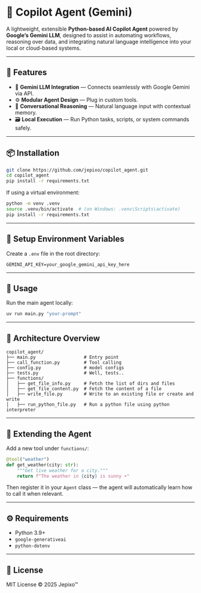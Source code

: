 # 🧠 Copilot Agent (Gemini)

A lightweight, extensible **Python-based AI Copilot Agent** powered by **Google’s Gemini LLM**, designed to assist in automating workflows, reasoning over data, and integrating natural language intelligence into your local or cloud-based systems.

---

## 🚀 Features

* 🧩 **Gemini LLM Integration** — Connects seamlessly with Google Gemini via API.
* ⚙️ **Modular Agent Design** — Plug in custom tools.
* 💬 **Conversational Reasoning** — Natural language input with contextual memory.
* 🗃️ **Local Execution** — Run Python tasks, scripts, or system commands safely.
---

## 📦 Installation

```bash
git clone https://github.com/jepixo/copilot_agent.git
cd copilot_agent
pip install -r requirements.txt
```

If using a virtual environment:

```bash
python -m venv .venv
source .venv/bin/activate  # (on Windows: .venv\Scripts\activate)
pip install -r requirements.txt
```

---

## 🔑 Setup Environment Variables

Create a `.env` file in the root directory:

```
GEMINI_API_KEY=your_google_gemini_api_key_here
```

---

## 🧰 Usage

Run the main agent locally:

```bash
uv run main.py "your-prompt"
```


---

## 🧠 Architecture Overview

```
copilot_agent/
├── main.py                  # Entry point
├── call_function.py         # Tool calling
├── config.py                # model configs
├── tests.py                 # Well, tests..
├── functions/
│   ├── get_file_info.py     # Fetch the list of dirs and files
│   ├── get_file_content.py  # Fetch the content of a file
│   ├── write_file.py        # Write to an existing file or create and write
│   ├── run_python_file.py   # Run a python file using python interpreter
```

---

## 🧩 Extending the Agent

Add a new tool under `functions/`:

```python
@tool("weather")
def get_weather(city: str):
    """Get live weather for a city."""
    return f"The weather in {city} is sunny ☀️"
```

Then register it in your `Agent` class — the agent will automatically learn how to call it when relevant.

---

## ⚙️ Requirements

* Python 3.9+
* `google-generativeai`
* `python-dotenv`

---

## 📄 License

MIT License © 2025 Jepixo™